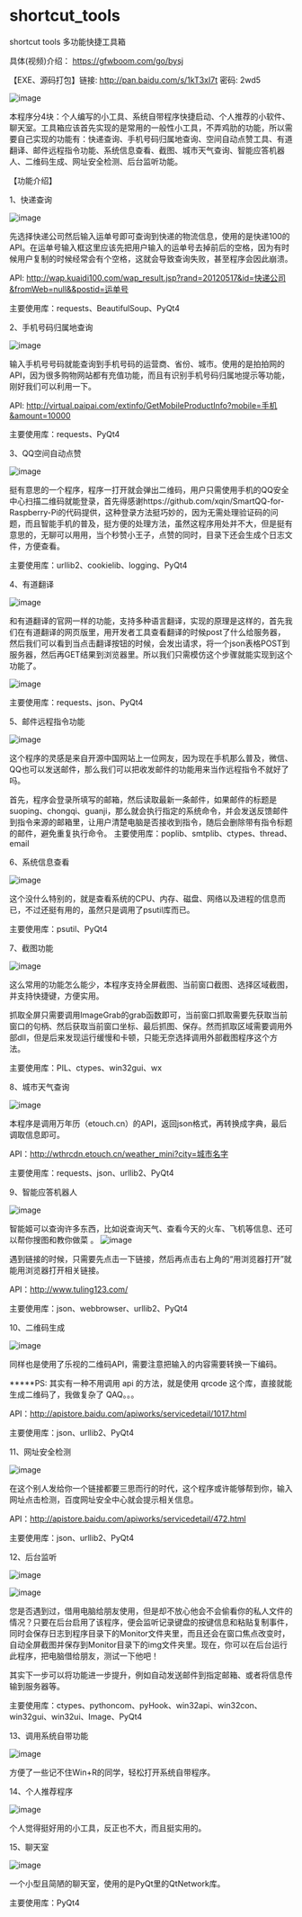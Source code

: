 # shortcut_tools
shortcut tools  多功能快捷工具箱

具体(视频)介绍：	https://gfwboom.com/go/bysj

【EXE、源码打包】链接: http://pan.baidu.com/s/1kT3xI7t 密码: 2wd5

![image](https://gfwboom.b0.upaiyun.com/usr/uploads/2016/04/912828498.png)

本程序分4块：个人编写的小工具、系统自带程序快捷启动、个人推荐的小软件、聊天室。工具箱应该首先实现的是常用的一般性小工具，不弄鸡肋的功能，所以需要自己实现的功能有：快递查询、手机号码归属地查询、空间自动点赞工具、有道翻译、邮件远程指令功能、系统信息查看、截图、城市天气查询、智能应答机器人、二维码生成、网址安全检测、后台监听功能。

【功能介绍】

1、快递查询

![image](https://gfwboom.b0.upaiyun.com/usr/uploads/2016/04/2074210952.png)

先选择快递公司然后输入运单号即可查询到快递的物流信息，使用的是快递100的API。在运单号输入框这里应该先把用户输入的运单号去掉前后的空格，因为有时候用户复制的时候经常会有个空格，这就会导致查询失败，甚至程序会因此崩溃。

API: http://wap.kuaidi100.com/wap_result.jsp?rand=20120517&id=快递公司&fromWeb=null&&postid=运单号

主要使用库：requests、BeautifulSoup、PyQt4

2、手机号码归属地查询

![image](https://gfwboom.b0.upaiyun.com/usr/uploads/2016/04/1658948297.png)

输入手机号号码就能查询到手机号码的运营商、省份、城市。使用的是拍拍网的API，因为很多购物网站都有充值功能，而且有识别手机号码归属地提示等功能，刚好我们可以利用一下。

API: http://virtual.paipai.com/extinfo/GetMobileProductInfo?mobile=手机&amount=10000

主要使用库：requests、PyQt4

3、QQ空间自动点赞

![image](https://gfwboom.b0.upaiyun.com/usr/uploads/2016/04/3314458857.png)

挺有意思的一个程序，程序一打开就会弹出二维码，用户只需使用手机的QQ安全中心扫描二维码就能登录，首先得感谢https://github.com/xqin/SmartQQ-for-Raspberry-Pi的代码提供，这种登录方法挺巧妙的，因为无需处理验证码的问题，而且智能手机的普及，挺方便的处理方法，虽然这程序用处并不大，但是挺有意思的，无聊可以用用，当个秒赞小王子，点赞的同时，目录下还会生成个日志文件，方便查看。

主要使用库：urllib2、cookielib、logging、PyQt4

4、有道翻译

![image](https://gfwboom.b0.upaiyun.com/usr/uploads/2016/04/3759920644.png)

和有道翻译的官网一样的功能，支持多种语言翻译，实现的原理是这样的，首先我们在有道翻译的网页版里，用开发者工具查看翻译的时候post了什么给服务器，然后我们可以看到当点击翻译按钮的时候，会发出请求，将一个json表格POST到服务器，然后再GET结果到浏览器里。所以我们只需模仿这个步骤就能实现到这个功能了。

![image](https://gfwboom.b0.upaiyun.com/usr/uploads/2016/04/1201210564.png)

主要使用库：requests、json、PyQt4

5、邮件远程指令功能

![image](https://gfwboom.b0.upaiyun.com/usr/uploads/2016/04/1343692048.png)

这个程序的灵感是来自开源中国网站上一位网友，因为现在手机那么普及，微信、QQ也可以发送邮件，那么我们可以把收发邮件的功能用来当作远程指令不就好了吗。

首先，程序会登录所填写的邮箱，然后读取最新一条邮件，如果邮件的标题是suoping、chongqi、guanji，那么就会执行指定的系统命令，并会发送反馈邮件到指令来源的邮箱里，让用户清楚电脑是否接收到指令，随后会删除带有指令标题的邮件，避免重复执行命令。
主要使用库：poplib、smtplib、ctypes、thread、email

6、系统信息查看

![image](https://gfwboom.b0.upaiyun.com/usr/uploads/2016/04/3569135324.png)

这个没什么特别的，就是查看系统的CPU、内存、磁盘、网络以及进程的信息而已，不过还挺有用的，虽然只是调用了psutil库而已。

主要使用库：psutil、PyQt4

7、截图功能

![image](https://gfwboom.b0.upaiyun.com/usr/uploads/2016/04/691856087.png)

这么常用的功能怎么能少，本程序支持全屏截图、当前窗口截图、选择区域截图，并支持快捷键，方便实用。

抓取全屏只需要调用ImageGrab的grab函数即可，当前窗口抓取需要先获取当前窗口的句柄、然后获取当前窗口坐标、最后抓图、保存。然而抓取区域需要调用外部dll，但是后来发现运行缓慢和卡顿，只能无奈选择调用外部截图程序这个方法。

主要使用库：PIL、ctypes、win32gui、wx

8、城市天气查询

![image](https://gfwboom.b0.upaiyun.com/usr/uploads/2016/04/3859919941.png)

本程序是调用万年历（etouch.cn）的API，返回json格式，再转换成字典，最后调取信息即可。

API：http://wthrcdn.etouch.cn/weather_mini?city=城市名字

主要使用库：requests、json、urllib2、PyQt4

9、智能应答机器人

![image](https://gfwboom.b0.upaiyun.com/usr/uploads/2016/04/1759043379.png)

智能姬可以查询许多东西，比如说查询天气、查看今天的火车、飞机等信息、还可以帮你搜图和教你做菜
。
![image](https://gfwboom.b0.upaiyun.com/usr/uploads/2016/04/1075023949.png)

遇到链接的时候，只需要先点击一下链接，然后再点击右上角的“用浏览器打开”就能用浏览器打开相关链接。

API：http://www.tuling123.com/

主要使用库：json、webbrowser、urllib2、PyQt4

10、二维码生成

![image](https://gfwboom.b0.upaiyun.com/usr/uploads/2016/04/3304206755.png)

同样也是使用了乐视的二维码API，需要注意把输入的内容需要转换一下编码。

*****PS: 其实有一种不用调用 api 的方法，就是使用 qrcode 这个库，直接就能生成二维码了，我做复杂了 QAQ。。。

API：http://apistore.baidu.com/apiworks/servicedetail/1017.html

主要使用库：json、urllib2、PyQt4

11、网址安全检测

![image](https://gfwboom.b0.upaiyun.com/usr/uploads/2016/04/2616806018.png)

在这个别人发给你一个链接都要三思而行的时代，这个程序或许能够帮到你，输入网址点击检测，百度网址安全中心就会提示相关信息。

API：http://apistore.baidu.com/apiworks/servicedetail/472.html

主要使用库：json、urllib2、PyQt4

12、后台监听

![image](https://gfwboom.b0.upaiyun.com/usr/uploads/2016/04/1049307418.jpg)

![image](https://gfwboom.b0.upaiyun.com/usr/uploads/2016/04/3763525624.jpg)

您是否遇到过，借用电脑给朋友使用，但是却不放心他会不会偷看你的私人文件的情况？只要在后台启用了该程序，便会监听记录键盘的按键信息和粘贴复制事件，同时会保存日志到程序目录下的Monitor文件夹里，而且还会在窗口焦点改变时，自动全屏截图并保存到Monitor目录下的img文件夹里。现在，你可以在后台运行此程序，把电脑借给朋友，测试一下他吧！

其实下一步可以将功能进一步提升，例如自动发送邮件到指定邮箱、或者将信息传输到服务器等。

主要使用库：ctypes、pythoncom、pyHook、win32api、win32con、win32gui、win32ui、Image、PyQt4

13、调用系统自带功能

![image](https://gfwboom.b0.upaiyun.com/usr/uploads/2016/04/2218253191.png)

方便了一些记不住Win+R的同学，轻松打开系统自带程序。

14、个人推荐程序

![image](https://gfwboom.b0.upaiyun.com/usr/uploads/2016/04/2231547449.png)

个人觉得挺好用的小工具，反正也不大，而且挺实用的。

15、聊天室

![image](https://gfwboom.b0.upaiyun.com/usr/uploads/2016/04/1160876295.png)

一个小型且简陋的聊天室，使用的是PyQt里的QtNetwork库。

主要使用库：PyQt4
